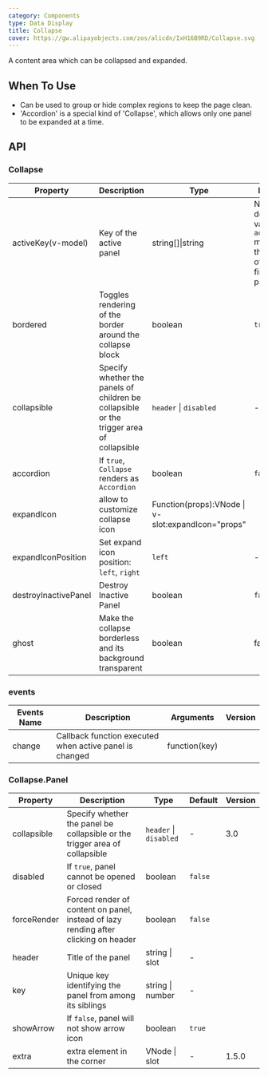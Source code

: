 ```yaml
---
category: Components
type: Data Display
title: Collapse
cover: https://gw.alipayobjects.com/zos/alicdn/IxH16B9RD/Collapse.svg
---
```


A content area which can be collapsed and expanded.

## When To Use

- Can be used to group or hide complex regions to keep the page clean.
- 'Accordion' is a special kind of 'Collapse', which allows only one panel to be expanded at a time.

## API

### Collapse

| Property | Description | Type | Default | Version |
| --- | --- | --- | --- | --- |
| activeKey(v-model) | Key of the active panel | string\[]\|string | No default value. In `accordion` mode, it's the key of the first panel. |  |
| bordered | Toggles rendering of the border around the collapse block | boolean | `true` |  |
| collapsible | Specify whether the panels of children be collapsible or the trigger area of collapsible | `header` \| `disabled` | - | 3.0 |
| accordion | If `true`, `Collapse` renders as `Accordion` | boolean | `false` |  |
| expandIcon | allow to customize collapse icon | Function(props):VNode \| v-slot:expandIcon="props" |  |
| expandIconPosition | Set expand icon position: `left`, `right` | `left` | - | 1.5.0 |
| destroyInactivePanel | Destroy Inactive Panel | boolean | `false` |  |
| ghost | Make the collapse borderless and its background transparent | boolean | false | 3.0 |

### events

| Events Name | Description                                             | Arguments     | Version |
| ----------- | ------------------------------------------------------- | ------------- | ------- |
| change      | Callback function executed when active panel is changed | function(key) |         |

### Collapse.Panel

| Property | Description | Type | Default | Version |
| --- | --- | --- | --- | --- |
| collapsible | Specify whether the panel be collapsible or the trigger area of collapsible | `header` \| `disabled` | - | 3.0 |
| disabled | If `true`, panel cannot be opened or closed | boolean | `false` |  |
| forceRender | Forced render of content on panel, instead of lazy rending after clicking on header | boolean | `false` |  |
| header | Title of the panel | string \| slot | - |  |
| key | Unique key identifying the panel from among its siblings | string \| number | - |  |
| showArrow | If `false`, panel will not show arrow icon | boolean | `true` |  |
| extra | extra element in the corner | VNode \| slot | - | 1.5.0 |
